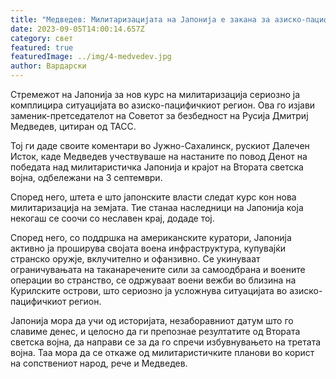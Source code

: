 ```yaml
---
title: "Медведев: Милитаризацијата на Јапонија е закана за азиско-пацифичкиот регион"
date: 2023-09-05T14:00:14.657Z
category: свет
featured: true
featuredImage: ../img/4-medvedev.jpg
author: Вардарски
---
```

Стремежот на Јапонија за нов курс на милитаризација сериозно ја комплицира ситуацијата во азиско-пацифичкиот регион. Ова го изјави заменик-претседателот на Советот за безбедност на Русија Дмитриј Медведев, цитиран од ТАСС.

Тој ги даде своите коментари во Јужно-Сахалинск, рускиот Далечен Исток, каде Медведев учествуваше на настаните по повод Денот на победата над милитаристичка Јапонија и крајот на Втората светска војна, одбележани на 3 септември.

Според него, штета е што јапонските власти следат курс кон нова милитаризација на земјата. Тие станаа наследници на Јапонија која некогаш се соочи со неславен крај, додаде тој.

Според него, со поддршка на американските куратори, Јапонија активно ја проширува својата воена инфраструктура, купувајќи странско оружје, вклучително и офанзивно. Се укинуваат ограничувањата на таканаречените сили за самоодбрана и воените операции во странство, се одржуваат воени вежби во близина на Курилските острови, што сериозно ја усложнува ситуацијата во азиско-пацифичкиот регион.

Јапонија мора да учи од историјата, незаборавниот датум што го славиме денес, и целосно да ги препознае резултатите од Втората светска војна, да направи се за да го спречи избувнувањето на третата војна. Таа мора да се откаже од милитаристичките планови во корист на сопствениот народ, рече и Медведев.